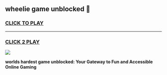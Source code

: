 
## wheelie game unblocked 👋
<h3>
<a href="https://premium.freeplayer.one?title=wheelie_game_unblocked&ref=12F">CLICK TO PLAY</a></h3>
<hr>

<h3>
<a href="https://premium.freeplayer.one?title=wheelie_game_unblocked&ref=12F">CLICK 2 PLAY</a>
  
</h3>

<a href="https://premium.freeplayer.one?title=wheelie_game_unblocked&ref=12F/"><img src="https://clearcache.store/games.png"></a>


**worlds hardest game unblocked: Your Gateway to Fun and Accessible Online Gaming**
